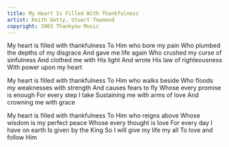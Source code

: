 ```yaml
---
title: My Heart Is Filled With Thankfulness
artist: Keith Getty, Stuart Townend
copyright: 2003 Thankyou Music
---
```


My heart is filled with thankfulness
To Him who bore my pain
Who plumbed the depths of my disgrace
And gave me life again
Who crushed my curse of sinfulness
And clothed me with His light
And wrote His law of righteousness
With power upon my heart

My heart is filled with thankfulness
To Him who walks beside
Who floods my weaknesses with strength
And causes fears to fly
Whose every promise is enough
For every step I take
Sustaining me with arms of love
And crowning me with grace

My heart is filled with thankfulness
To Him who reigns above
Whose wisdom is my perfect peace
Whose every thought is love
For every day I have on earth
Is given by the King
So I will give my life my all
To love and follow Him










